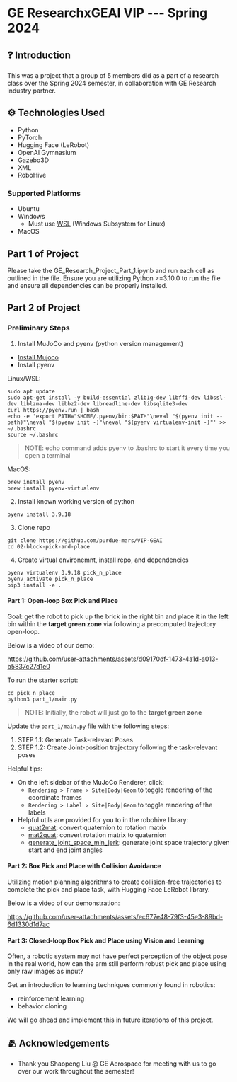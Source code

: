 # GE ResearchxGEAI VIP --- Spring 2024

## ❓ Introduction

This was a project that a group of 5 members did as a part of a research class over the Spring 2024 semester, in collaboration with GE Research industry partner.

## ⚙️ Technologies Used
- Python
- PyTorch
- Hugging Face (LeRobot)
- OpenAI Gymnasium
- Gazebo3D
- XML
- RoboHive

### Supported Platforms
- Ubuntu
- Windows
    - Must use [WSL](https://docs.microsoft.com/en-us/windows/wsl) (Windows Subsystem for Linux)
- MacOS

## Part 1 of Project

Please take the GE_Research_Project_Part_1.ipynb and run each cell as outlined in the file. Ensure you are utilizing Python >=3.10.0 to run the file and ensure all dependencies can be properly installed.

## Part 2 of Project


### Preliminary Steps
1. Install MuJoCo and pyenv (python version management)
- [Install Mujoco](https://mujoco.readthedocs.io/en/stable/programming/index.html#getting-started)
- Install pyenv

Linux/WSL:
```
sudo apt update
sudo apt-get install -y build-essential zlib1g-dev libffi-dev libssl-dev liblzma-dev libbz2-dev libreadline-dev libsqlite3-dev
curl https://pyenv.run | bash
echo -e 'export PATH="$HOME/.pyenv/bin:$PATH"\neval "$(pyenv init --path)"\neval "$(pyenv init -)"\neval "$(pyenv virtualenv-init -)"' >> ~/.bashrc
source ~/.bashrc
```
> NOTE: echo command adds pyenv to .bashrc to start it every time you open a terminal

MacOS:
```
brew install pyenv
brew install pyenv-virtualenv
```
2. Install known working version of python
```
pyenv install 3.9.18
```

3. Clone repo 

```
git clone https://github.com/purdue-mars/VIP-GEAI
cd 02-block-pick-and-place
```

4. Create virtual environemnt, install repo, and dependencies 

```
pyenv virtualenv 3.9.18 pick_n_place 
pyenv activate pick_n_place
pip3 install -e .
```

#### Part 1: Open-loop Box Pick and Place

Goal: get the robot to pick up the brick in the right bin and place it in the left bin within the **target green zone** via following a precomputed trajectory open-loop.

Below is a video of our demo:



https://github.com/user-attachments/assets/d09170df-1473-4a1d-a013-b5837c27d1e0



To run the starter script:
``` 
cd pick_n_place
python3 part_1/main.py 
```
> NOTE: Initially, the robot will just go to the **target green zone**

Update the `part_1/main.py` file with the following steps:
1. STEP 1.1: Generate Task-relevant Poses
2. STEP 1.2: Create Joint-position trajectory following the task-relevant poses

Helpful tips:

- On the left sidebar of the MuJoCo Renderer, click: 
  - `Rendering > Frame > Site|Body|Geom` to toggle rendering of the coordinate frames
  - `Rendering > Label > Site|Body|Geom` to toggle rendering of the labels
- Helpful utils are provided for you to in the robohive library:
  - [quat2mat](https://github.com/vikashplus/robohive/blob/ef6f2c3deb93555d779bb3f9af0b3c21414c6bc0/robohive/utils/quat_math.py#L152): convert quaternion to rotation matrix
  - [mat2quat](https://github.com/vikashplus/robohive/blob/ef6f2c3deb93555d779bb3f9af0b3c21414c6bc0/robohive/utils/quat_math.py#L110): convert rotation matrix to quaternion
  - [generate_joint_space_min_jerk](https://github.com/vikashplus/robohive/blob/ef6f2c3deb93555d779bb3f9af0b3c21414c6bc0/robohive/utils/min_jerk.py#L5): generate joint space trajectory given start and end joint angles

#### Part 2: Box Pick and Place with Collision Avoidance

Utilizing motion planning algorithms to create collision-free trajectories to complete the pick and place task, with Hugging Face LeRobot library.

Below is a video of our demonstration:



https://github.com/user-attachments/assets/ec677e48-79f3-45e3-89bd-6d1330d1d7ac



#### Part 3: Closed-loop Box Pick and Place using Vision and Learning

Often, a robotic system may not have perfect perception of the object pose in the real world, how can the arm still perform robust pick and place using only raw images as input?

Get an introduction to learning techniques commonly found in robotics:
- reinforcement learning
- behavior cloning

We will go ahead and implement this in future iterations of this project.

## 🫂 Acknowledgements
- Thank you Shaopeng Liu @ GE Aerospace for meeting with us to go over our work throughout the semester!
